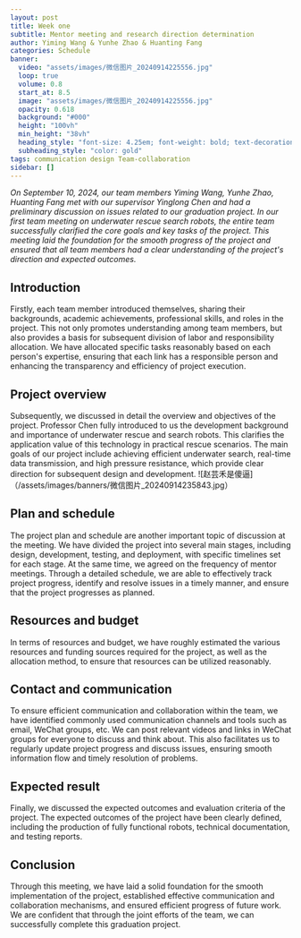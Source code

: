 ```yaml
---
layout: post
title: Week one
subtitle: Mentor meeting and research direction determination
author: Yiming Wang & Yunhe Zhao & Huanting Fang
categories: Schedule
banner:
  video: "assets/images/微信图片_20240914225556.jpg"
  loop: true
  volume: 0.8
  start_at: 8.5
  image: "assets/images/微信图片_20240914225556.jpg"
  opacity: 0.618
  background: "#000"
  height: "100vh"
  min_height: "38vh"
  heading_style: "font-size: 4.25em; font-weight: bold; text-decoration: underline"
  subheading_style: "color: gold"
tags: communication design Team-collaboration
sidebar: []
---
```


*On September 10, 2024, our team members Yiming Wang, Yunhe Zhao, Huanting Fang met with our supervisor Yinglong Chen and had a preliminary discussion on issues related to our graduation project. In our first team meeting on underwater rescue search robots, the entire team successfully clarified the core goals and key tasks of the project. This meeting laid the foundation for the smooth progress of the project and ensured that all team members had a clear understanding of the project's direction and expected outcomes.*

## Introduction
Firstly, each team member introduced themselves, sharing their backgrounds, academic achievements, professional skills, and roles in the project. This not only promotes understanding among team members, but also provides a basis for subsequent division of labor and responsibility allocation. We have allocated specific tasks reasonably based on each person's expertise, ensuring that each link has a responsible person and enhancing the transparency and efficiency of project execution.
## Project overview
Subsequently, we discussed in detail the overview and objectives of the project. Professor Chen fully introduced to us the development background and importance of underwater rescue and search robots. This clarifies the application value of this technology in practical rescue scenarios. The main goals of our project include achieving efficient underwater search, real-time data transmission, and high pressure resistance, which provide clear direction for subsequent design and development.
![赵芸禾是傻逼]（/assets/images/banners/微信图片_20240914235843.jpg）
## Plan and schedule 
The project plan and schedule are another important topic of discussion at the meeting. We have divided the project into several main stages, including design, development, testing, and deployment, with specific timelines set for each stage. At the same time, we agreed on the frequency of mentor meetings. Through a detailed schedule, we are able to effectively track project progress, identify and resolve issues in a timely manner, and ensure that the project progresses as planned.
## Resources and budget
In terms of resources and budget, we have roughly estimated the various resources and funding sources required for the project, as well as the allocation method, to ensure that resources can be utilized reasonably.
## Contact and communication
To ensure efficient communication and collaboration within the team, we have identified commonly used communication channels and tools such as email, WeChat groups, etc. We can post relevant videos and links in WeChat groups for everyone to discuss and think about. This also facilitates us to regularly update project progress and discuss issues, ensuring smooth information flow and timely resolution of problems.
## Expected result 
Finally, we discussed the expected outcomes and evaluation criteria of the project. The expected outcomes of the project have been clearly defined, including the production of fully functional robots, technical documentation, and testing reports.
## Conclusion
Through this meeting, we have laid a solid foundation for the smooth implementation of the project, established effective communication and collaboration mechanisms, and ensured efficient progress of future work. We are confident that through the joint efforts of the team, we can successfully complete this graduation project.
